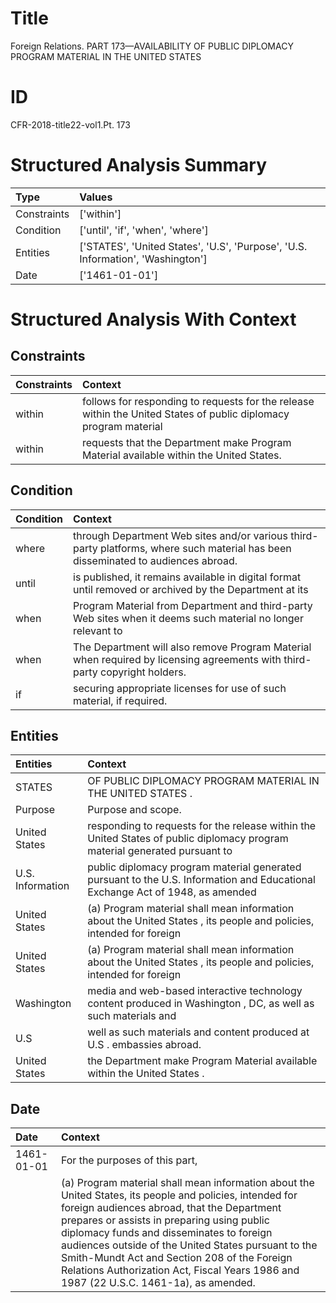 # Title

 Foreign Relations. PART 173—AVAILABILITY OF PUBLIC DIPLOMACY PROGRAM MATERIAL IN THE UNITED STATES


# ID

 CFR-2018-title22-vol1.Pt. 173


# Structured Analysis Summary

| Type        | Values                                                                          |
|:------------|:--------------------------------------------------------------------------------|
| Constraints | ['within']                                                                      |
| Condition   | ['until', 'if', 'when', 'where']                                                |
| Entities    | ['STATES', 'United States', 'U.S', 'Purpose', 'U.S. Information', 'Washington'] |
| Date        | ['1461-01-01']                                                                  |


# Structured Analysis With Context

 


## Constraints

| Constraints   | Context                                                                                                          |
|:--------------|:-----------------------------------------------------------------------------------------------------------------|
| within        | follows for responding to requests for the release within the United States of public diplomacy program material |
| within        | requests that the Department make Program Material available within  the United States.                          |


## Condition

| Condition   | Context                                                                                                                            |
|:------------|:-----------------------------------------------------------------------------------------------------------------------------------|
| where       | through Department Web sites and/or various third-party platforms, where  such material has been disseminated to audiences abroad. |
| until       | is published, it remains available in digital format until removed or archived by the Department at its                            |
| when        | Program Material from Department and third-party Web sites when it deems such material no longer relevant to                       |
| when        | The Department will also remove Program Material  when  required by licensing agreements with third-party copyright holders.       |
| if          | securing appropriate licenses for use of such material, if  required.                                                              |


## Entities

| Entities         | Context                                                                                                                       |
|:-----------------|:------------------------------------------------------------------------------------------------------------------------------|
| STATES           | OF PUBLIC DIPLOMACY PROGRAM MATERIAL IN THE UNITED STATES .                                                                   |
| Purpose          | Purpose  and scope.                                                                                                           |
| United States    | responding to requests for the release within the United States of public diplomacy program material generated pursuant to    |
| U.S. Information | public diplomacy program material generated pursuant to the U.S. Information and Educational Exchange Act of 1948, as amended |
| United States    | (a) Program material shall mean information about the United States , its people and policies, intended for foreign           |
| United States    | (a) Program material shall mean information about the United States , its people and policies, intended for foreign           |
| Washington       | media and web-based interactive technology content produced in Washington , DC, as well as such materials and                 |
| U.S              | well as such materials and content produced at U.S . embassies abroad.                                                        |
| United States    | the Department make Program Material available within the United States .                                                     |


## Date

| Date       | Context                                                                                                                                                                                                                                                                                                                                                                                                                                                       |
|:-----------|:--------------------------------------------------------------------------------------------------------------------------------------------------------------------------------------------------------------------------------------------------------------------------------------------------------------------------------------------------------------------------------------------------------------------------------------------------------------|
| 1461-01-01 | For the purposes of this part,                                                                                                                                                                                                                                                                                                                                                                                                                                |
|            |             (a) Program material shall mean information about the United States, its people and policies, intended for foreign audiences abroad, that the Department prepares or assists in preparing using public diplomacy funds and disseminates to foreign audiences outside of the United States pursuant to the Smith-Mundt Act and Section 208 of the Foreign Relations Authorization Act, Fiscal Years 1986 and 1987 (22 U.S.C. 1461-1a), as amended. |


